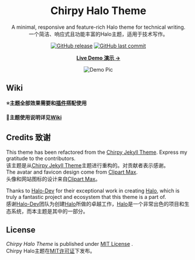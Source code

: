 <div align="center">

  # Chirpy Halo Theme

  A minimal, responsive and feature-rich Halo theme for technical writing.  
  一个简洁、响应式且功能丰富的Halo主题，适用于技术写作。

<a href="https://github.com/AirboZH/halo-theme-chirpy/releases"><img alt="GitHub release" src="https://img.shields.io/github/release/AirboZH/halo-theme-chirpy.svg?style=flat-square&include_prereleases" /></a>
<a href="https://github.com/AirboZH/halo-theme-chirpy/commits"><img alt="GitHub last commit" src="https://img.shields.io/github/last-commit/AirboZH/halo-theme-chirpy.svg?style=flat-square" /></a>

  [**Live Demo 演示 →**][demo]
  
  ![Demo Pic](https://cdn.airbozh.cn/blog/%E5%BE%AE%E4%BF%A1%E6%88%AA%E5%9B%BE_20230715011526.jpg)

</div>

## Wiki
**⭐主题全部效果需要和[插件](https://github.com/AirboZH/halo-plugin-chirpy)搭配使用**

**📕主题使用说明详见[Wiki](https://github.com/AirboZH/halo-theme-chirpy/wiki)**

## Credits 致谢

This theme has been refactored from the [Chirpy Jekyll Theme][origin-github]. Express my gratitude to the contributors.  
该主题是从[Chirpy Jekyll Theme][origin-github]主题进行重构的。对贡献者表示感谢。  
The avatar and favicon design come from [Clipart Max][image].  
头像和网站图标的设计来自[Clipart Max][image]。

Thanks to [Halo-Dev][halo-dev] for their exceptional work in creating [Halo][halo], which is truly a fantastic project and ecosystem that this theme is a part of.  
感谢[Halo-Dev][halo-dev]团队为创建[Halo][halo]所做的卓越工作，[Halo][halo]是一个非常出色的项目和生态系统，而本主题是其中的一部分。

## License

*Chirpy Halo Theme* is published under [MIT License][mit] .  
Chirpy Halo主题在[MIT许可证][mit]下发布。


[halo]: https://github.com/halo-dev/halo
[halo-dev]: https://github.com/halo-dev
[image]: https://www.clipartmax.com/middle/m2i8b1m2K9Z5m2K9_ant-clipart-childrens-ant-cute/
[demo]: https://www.airbozh.cn
[mit]: https://github.com/AirboZH/halo-theme-chirpy/blob/master/LICENSE
[origin-github]: https://github.com/cotes2020/jekyll-theme-chirpy
[front-awesome-icons]: https://fontawesome.com/search?o=r&m=free
